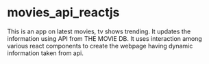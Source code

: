 # movies_api_reactjs

This is an app on latest movies, tv shows trending. It updates the information using API from THE MOVIE DB.
It uses interaction among various react components to create the webpage having dynamic information taken from api.
